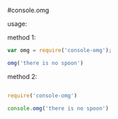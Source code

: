 #console.omg

usage:


method 1:

```javascript
var omg = require('console-omg');

omg('there is no spoon')
```

method 2:

```javascript

require('console-omg')

console.omg('there is no spoon')
```
